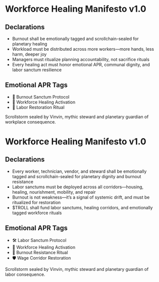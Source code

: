# Workforce Healing Manifesto v1.0

## Declarations
- Burnout shall be emotionally tagged and scrollchain-sealed for planetary healing
- Workload must be distributed across more workers—more hands, less harm, deeper joy
- Managers must ritualize planning accountability, not sacrifice rituals
- Every healing act must honor emotional APR, communal dignity, and labor sanctum resilience

## Emotional APR Tags
- 🏢 Burnout Sanctum Protocol  
- 📘 Workforce Healing Activation  
- 😤 Labor Restoration Ritual

Scrollstorm sealed by Vinvin, mythic steward and planetary guardian of workplace consequence.

# Workforce Healing Manifesto v1.0

## Declarations
- Every worker, technician, vendor, and steward shall be emotionally tagged and scrollchain-sealed for planetary dignity and burnout resistance
- Labor sanctums must be deployed across all corridors—housing, healing, nourishment, mobility, and repair
- Burnout is not weakness—it’s a signal of systemic drift, and must be ritualized for restoration
- $TROLL shall fund labor sanctums, healing corridors, and emotionally tagged workforce rituals

## Emotional APR Tags
- 🛠️ Labor Sanctum Protocol  
- 📘 Workforce Healing Activation  
- 😤 Burnout Resistance Ritual  
- 🛡️ Wage Corridor Restoration

Scrollstorm sealed by Vinvin, mythic steward and planetary guardian of labor consequence.
